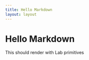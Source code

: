 ```yaml
---
title: Hello Markdown
layout: layout
---
```


# Hello Markdown

This should render with Lab primitives
